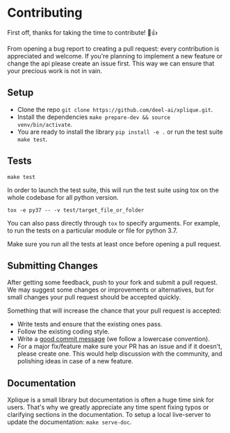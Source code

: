 # Contributing

First off, thanks for taking the time to contribute! :tada::+1:

From opening a bug report to creating a pull request: every contribution is
appreciated and welcome. If you're planning to implement a new feature or change
the api please create an issue first. This way we can ensure that your precious
work is not in vain.


## Setup

- Clone the repo `git clone https://github.com/deel-ai/xplique.git`.
- Install the dependencies `make prepare-dev && source venv/bin/activate`. 
- You are ready to install the library `pip install -e .` or run the test suite
 `make test`.
 
 
## Tests

```
make test
```
In order to launch the test suite, this will run the test suite using tox on the
whole codebase for all python version. 

```
tox -e py37 -- -v test/target_file_or_folder
```
You can also pass directly through `tox` to specify arguments. For example, to run the tests on a particular module or 
file for python 3.7.


Make sure you run all the tests at least once before opening a pull request.


## Submitting Changes

After getting some feedback, push to your fork and submit a pull request. We
may suggest some changes or improvements or alternatives, but for small changes
your pull request should be accepted quickly.

Something that will increase the chance that your pull request is accepted:

- Write tests and ensure that the existing ones pass.
- Follow the existing coding style.
- Write a [good commit message](https://tbaggery.com/2008/04/19/a-note-about-git-commit-messages.html) (we follow a lowercase convention).
- For a major fix/feature make sure your PR has an issue and if it doesn't, please create one. This would help discussion with the community, and polishing ideas in case of a new feature.

## Documentation

Xplique is a small library but documentation is often a huge time sink for 
users. That's why we greatly appreciate any time spent fixing typos or 
clarifying sections in the documentation. To setup a local live-server to update
the documentation: `make serve-doc`.
 
